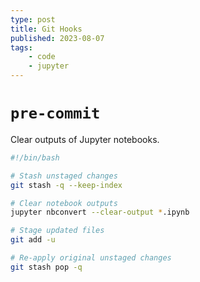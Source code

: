 ```yaml
---
type: post
title: Git Hooks
published: 2023-08-07
tags: 
    - code
    - jupyter
---
```


# `pre-commit`

Clear outputs of Jupyter notebooks.

```bash
#!/bin/bash

# Stash unstaged changes
git stash -q --keep-index

# Clear notebook outputs
jupyter nbconvert --clear-output *.ipynb

# Stage updated files
git add -u

# Re-apply original unstaged changes
git stash pop -q
```